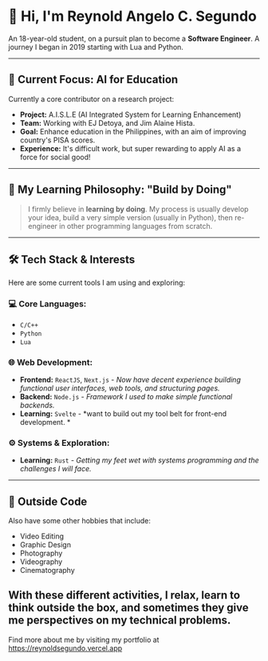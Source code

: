 # 👋 Hi, I'm Reynold Angelo C. Segundo

An 18-year-old student, on a pursuit plan to become a **Software Engineer**. A journey I began in 2019 starting with Lua and Python.

---

## 🚀 Current Focus: AI for Education

Currently a core contributor on a research project:
*   **Project:** A.I.S.L.E (AI Integrated System for Learning Enhancement)
*   **Team:** Working with EJ Detoya, and Jim Alaine Hista.
*   **Goal:** Enhance education in the Philippines, with an aim of improving country's PISA scores.
*   **Experience:** It's difficult work, but super rewarding to apply AI as a force for social good!

---

## 🌱 My Learning Philosophy: "Build by Doing"


> I firmly believe in **learning by doing**. My process is usually develop your idea, build a very simple version (usually in Python), then re-engineer in other programming languages from scratch.


---


## 🛠️ Tech Stack & Interests




Here are some current tools I am using and exploring:




### 💻 Core Languages:
*   `C/C++` 
*   `Python`
*   `Lua`




### 🌐 Web Development: 
*   **Frontend:** `ReactJS`, `Next.js` - *Now have decent experience building functional user interfaces, web tools, and structuring pages.*
*   **Backend:** `Node.js` - *Framework I used to make simple functional backends.* 
*   **Learning:** `Svelte` - *want to build out my tool belt for front-end development. *


### ⚙️ Systems & Exploration:
*   **Learning:** `Rust` - *Getting my feet wet with systems programming and the challenges I will face.*


---


## 🎨 Outside Code


Also have some other hobbies that include:
*   Video Editing
*   Graphic Design 
*   Photography
*   Videography
*   Cinematography


With these different activities, I relax, learn to think outside the box, and sometimes they give me perspectives on my technical problems. 
---
Find more about me by visiting my portfolio at https://reynoldsegundo.vercel.app
